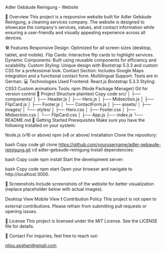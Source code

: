 
Adler Gebäude Reinigung - Website


📖 Overview
This project is a responsive website built for Adler Gebäude Reinigung, a cleaning services company. The website is designed to showcase the company's services, values, and contact information while ensuring a user-friendly and visually appealing experience across all devices.

🛠️ Features
Responsive Design: Optimized for all screen sizes (desktop, tablet, and mobile).
Flip Cards: Interactive flip cards to highlight services.
Dynamic Components: Built using reusable components for efficiency and scalability.
Custom Styling: Unique design with Bootstrap 5.3.3 and custom CSS for a professional look.
Contact Section: Includes Google Maps integration and a functional contact form.
Multilingual Support: Texts are in German.
💻 Technologies Used
Frontend:
React.js
Bootstrap 5.3.3
Styling:
CSS3
Custom animations
Tools:
npm (Node Package Manager)
Git for version control
📂 Project Structure
plaintext
Copy code
src/
│
├── components/
│   ├── Header.js
│   ├── Hero.js
│   ├── Midsection.js
│   ├── FlipCard.js
│   ├── Footer.js
│   └── ContactForm.js
│
├── assets/
│   ├── images/
│   └── styles/
│       ├── Hero.css
│       ├── Footer.css
│       ├── Midsection.css
│       └── FlipCard.css
│
├── App.js
├── index.js
└── README.md
🚀 Getting Started
Prerequisites
Make sure you have the following installed on your system:

Node.js (v16 or above)
npm (v8 or above)
Installation
Clone the repository:

bash
Copy code
git clone https://github.com/yourusername/adler-gebaude-reinigung.git
cd adler-gebaude-reinigung
Install dependencies:

bash
Copy code
npm install
Start the development server:

bash
Copy code
npm start
Open your browser and navigate to http://localhost:3000.

📸 Screenshots
Include screenshots of the website for better visualization (replace placeholder below with actual images).

Desktop View	Mobile View
❗ Contribution Policy
This project is not open to external contributions. Please refrain from submitting pull requests or opening issues.

📝 License
This project is licensed under the MIT License. See the LICENSE file for details.

📧 Contact
For inquiries, feel free to reach out:

nilou.asghari@gmail.com

